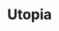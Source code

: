 ---
layout: ../../layouts/PostLayout.astro
title: 'Utopia'
pubDate: 2024-11-10
images:
    path: '/pics/utopia.jpg'
    alt: 'Utopia art.'
tags: ["video"]
---